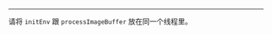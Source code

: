 <Title>如何处理调用 processImageBuffer 后导致的黑屏？</Title>



---

请将 `initEnv` 跟 `processImageBuffer` 放在同一个线程里。